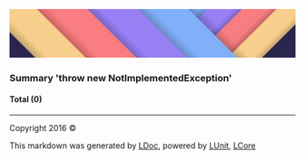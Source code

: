![](LDoc/Content/LDoc-banner-small.png "")

### Summary 'throw new NotImplementedException'

#### Total (0)



---

Copyright 2016 &copy; [](README.md) [](TableOfContents.md)

This markdown was generated by [LDoc](https://github.com/CodeSingularity/LDoc), powered by [LUnit](https://github.com/CodeSingularity/LUnit), [LCore](https://github.com/CodeSingularity/LCore)
